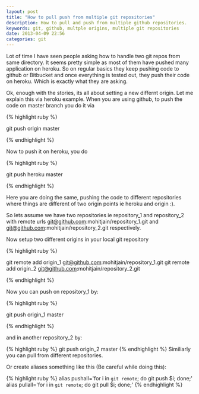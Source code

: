 ```yaml
---
layout: post
title: "How to pull push from multiple git repositories"
description: How to pull and push from multiple github repositories.
keywords: git, github, multple origins, multiple git repositories
date: 2013-04-09 22:56
categories: git
---
```


Lot of time I have seen people asking how to handle two git repos from same directory. It seems pretty simple as most of them have pushed many application on heroku. So on regular basics they keep pushing code to github or Bitbucket and once everything is tested out, they push their code on heroku. Which is exactly what they are asking.

Ok, enough with the stories, its all about setting a new differnt origin. Let me explain this via heroku example. When you are using github, to push the code on master branch you do it via

<!--more-->

{% highlight ruby %}

git push origin master

{% endhighlight %}

Now to push it on heroku, you do

{% highlight ruby %}

git push heroku master

{% endhighlight %}

Here you are doing the same, pushing the code to different repositories where things are different of two origin points ie heroku and origin :).

So lets assume we have two repositories ie repository_1 and repository_2 with remote urls  git@github.com:mohitjain/repository_1.git and git@github.com:mohitjain/repository_2.git respectively.

Now setup two different origins in your local git repository

{% highlight ruby %}

git remote add origin_1 git@github.com:mohitjain/repository_1.git
git remote add origin_2 git@github.com:mohitjain/repository_2.git

{% endhighlight %}

Now you can push on repository_1 by:

{% highlight ruby %}

git push origin_1 master

{% endhighlight %}

and in another repository_2 by:

{% highlight ruby %}
	git push origin_2 master
{% endhighlight %}
Similiarly you can pull from different repositories.

Or create aliases something like this (Be careful while doing this):

{% highlight ruby %}
alias pushall='for i in `git remote`; do git push $i; done;'
alias pullall='for i in `git remote`; do git pull $i; done;'
{% endhighlight %}
